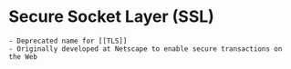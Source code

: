 # Secure Socket Layer (SSL)
	- Deprecated name for [[TLS]]
	- Originally developed at Netscape to enable secure transactions on the Web